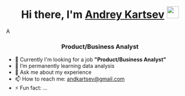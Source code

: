 
<h1 align="center">Hi there, I'm <a href="[https://daniilshat.ru/](https://drive.google.com/file/d/19etpCNkXHB_Y7_n0TAXYUIaNud3nRi1g/view?usp=drive_link)" target="_blank">Andrey Kartsev</a> 
<img src="https://github.com/blackcater/blackcater/raw/main/images/Hi.gif" height="32"/></h1>A
<h3 align="center">Product/Business Analyst</h3>

- 🔭 Currently I'm looking for a job **"Product/Business Analyst"**
- 🌱 I’m permanently learning data analysis
- 💬 Ask me about my experience
- 📫 How to reach me: andkartsev@gmail.com
- ⚡ Fun fact: ...

